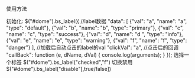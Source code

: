 使用方法

初始化:
$("#dome").bs_label({
    //label数据
    "data": [
        {"val": "a", "name": "a", "type": "default"},
        {"val": "b", "name": "b", "type": "primary"},
        {"val": "c", "name": "c", "type": "success"},
        {"val": "d", "name": "d ", "type": "info"},
        {"val": "e", "name": "e", "type": "warning"},
        {"val": "f", "name": "f", "type": "danger"}
    ],
    //加载后自动点击的label的val
    "clickVal": "a",
    //点击后的回调
    "callBack": function (e, dName, dVal) {
        console.log(arguments);
    }
});
选择一个标签
$("#dome").bs_label("checked","f")
切换禁用
$("#dome").bs_label("disable"[,true/false])